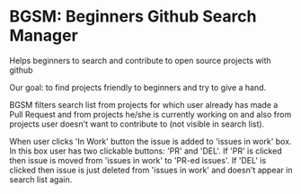 # BGSM: Beginners Github Search Manager
Helps beginners to search and contribute to open source projects with github

Our goal: to find projects friendly to beginners and try to give a hand.

BGSM filters search list from projects for which user already has made
a Pull Request and from projects he/she is currently working on and also
from projects user doesn't want to contribute to (not visible in search list).

When user clicks 'In Work' button the issue is added to 'issues in work' box.
In this box user has two clickable buttons: 'PR' and 'DEL'.
If 'PR' is clicked then issue is moved from 'issues in work' to 'PR-ed issues'.
If 'DEL' is clicked then issue is just deleted from 'issues in work' and
doesn't appear in search list again.

